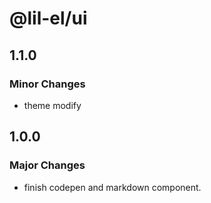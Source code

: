 # @lil-el/ui

## 1.1.0

### Minor Changes

- theme modify

## 1.0.0

### Major Changes

- finish codepen and markdown component.
